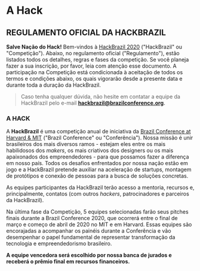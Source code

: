 # A Hack

## REGULAMENTO OFICIAL DA HACKBRAZIL 

**Salve Nação do Hack!** Bem-vindos à [HackBrazil 2020](http://www.hackbrazil.com/) \("HackBrazil" ou "Competição"\). Abaixo, no regulamento oficial \("Regulamento"\), estão listados todos os detalhes, regras e fases da competição. Se você planeja fazer a sua inscrição, por favor, leia com atenção esse documento. A participação na Competição está condicionada à aceitação de todos os termos e condições abaixo, os quais vigorarão desde a presente data e durante toda a duração da HackBrazil.

> Caso tenha qualquer dúvida, não hesite em contatar a equipe da HackBrazil pelo e-mail [**hackbrazil@brazilconference.org**](mailto:hackbrazil@brazilconference.org)**.**

### A HACK

A **HackBrazil** é uma competição anual de iniciativa da [Brazil Conference at Harvard & MIT](http://www.brazilconference.org/) \("Brazil Conference" ou "Conferência"\). Nossa missão é unir brasileiros dos mais diversos ramos - estejam eles entre os mais habilidosos dos _makers_, os mais criativos dos designers ou os mais apaixonados dos empreendedores - para que possamos fazer a diferença em nosso país. Todos os desafios enfrentados por nossa nação estão em jogo e a HackBrazil pretende auxiliar na aceleração de startups, montagem de protótipos e conexão de pessoas para a busca de soluções concretas.

As equipes participantes da HackBrazil terão acesso a mentoria, recursos e, principalmente, contatos \(com outros _hackers_, patrocinadores e parceiros da HackBrazil\).

Na última fase da Competição, 5 equipes selecionadas farão seus pitches finais durante a Brazil Conference 2020, que ocorrerá entre o final de março e começo de abril de 2020 no MIT e em Harvard. Essas equipes são encorajadas a acompanhar os painéis durante a Conferência e vão desempenhar o papel fundamental de representar transformação da tecnologia e empreendedorismo brasileiro. 

**A equipe vencedora será escolhido por nossa banca de jurados e receberá o prêmio final em recursos financeiros.**  


